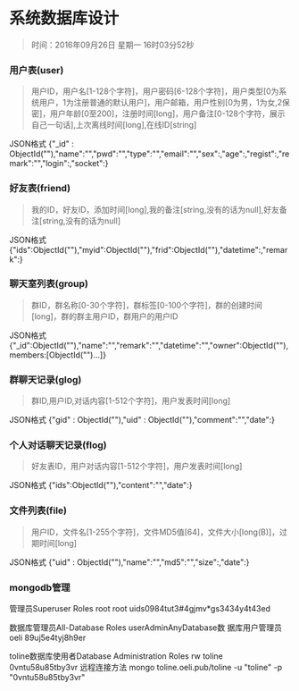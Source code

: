 # 系统数据库设计
> 时间：2016年09月26日 星期一 16时03分52秒 

### 用户表(user)
> 用户ID，用户名[1-128个字符]，用户密码[6-128个字符]，用户类型[0为系统用户，1为注册普通的默认用户]，用户邮箱，用户性别[0为男，1为女,2保密]，用户年龄[0至200]，注册时间[long]，用户备注[0-128个字符，展示自己一句话],上次离线时间[long],在线ID[string]

JSON格式
{"_id" : ObjectId(""),"name":"","pwd":"","type":"","email":"","sex":,"age":,"regist":,"remark":"","login":,"socket":}

### 好友表(friend)
> 我的ID，好友ID，添加时间[long],我的备注[string,没有的话为null],好友备注[string,没有的话为null]

JSON格式
{"ids":ObjectId(""),"myid":ObjectId(""),"frid":ObjectId(""),"datetime":,"remark":}

### 聊天室列表(group)
> 群ID，群名称[0-30个字符]，群标签[0-100个字符]，群的创建时间[long]，群的群主用户ID，群用户的用户ID

JSON格式
{"_id":ObjectId(""),"name":"","remark":"","datetime":"","owner":ObjectId(""),members:[ObjectId("")...]}

### 群聊天记录(glog)
> 群ID,用户ID,对话内容[1-512个字符]，用户发表时间[long]

JSON格式
{"gid" : ObjectId(""),"uid" : ObjectId(""),"comment":"","date":}

### 个人对话聊天记录(flog)
> 好友表ID，用户对话内容[1-512个字符]，用户发表时间[long]

JSON格式
{"ids":ObjectId(""),"content":"","date":}

### 文件列表(file)
> 用户ID，文件名[1-255个字符]，文件MD5值[64]，文件大小[long(B)]，过期时间[long]

JSON格式
{"uid" : ObjectId(""),"name":"","md5":"","size":,"date":}

### mongodb管理
管理员Superuser Roles  root
root
uids0984tut3#4gjmv*gs3434y4t43ed

数据库管理员All-Database Roles userAdminAnyDatabase数 据库用户管理员
oeli
89uj5e4tyj8h9er


toline数据库使用者Database Administration Roles rw
toline
0vntu58u85tby3vr
远程连接方法
mongo toline.oeli.pub/toline -u "toline" -p "0vntu58u85tby3vr"

